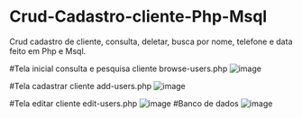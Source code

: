# Crud-Cadastro-cliente-Php-Msql
Crud cadastro de cliente, consulta, deletar, busca por nome, telefone e data feito em Php e Msql.


#Tela inicial consulta e pesquisa cliente browse-users.php
![image](https://user-images.githubusercontent.com/99026853/177224154-00db780c-f566-443c-87c4-b012a49f5f33.png)

#Tela cadastrar cliente add-users.php
![image](https://user-images.githubusercontent.com/99026853/177224437-ee14636c-d0ba-4035-a44a-e1bae8b95390.png)

#Tela editar cliente edit-users.php
![image](https://user-images.githubusercontent.com/99026853/177224310-c817cda4-956c-4526-a2c5-67e696ffe5ab.png)
#Banco de dados
![image](https://user-images.githubusercontent.com/99026853/177224567-f4ab945b-0c9c-4874-8f3e-ffd7360fe378.png)



